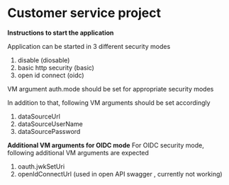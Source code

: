 # **Customer service project**

**Instructions to start the application**

Application can be started in 3 different security modes
1.  disable (diosable)
2. basic http security (basic)
3. open id connect (oidc)

VM argument auth.mode should be set for appropriate security modes

In addition to that, following VM arguments should be set accordingly
1. dataSourceUrl
2. dataSourceUserName
3. dataSourcePassword

**Additional VM arguments for OIDC mode**
For OIDC security mode, following additional VM arguments are expected
1. oauth.jwkSetUri
2. openIdConnectUrl (used in open API swagger , currently not working)